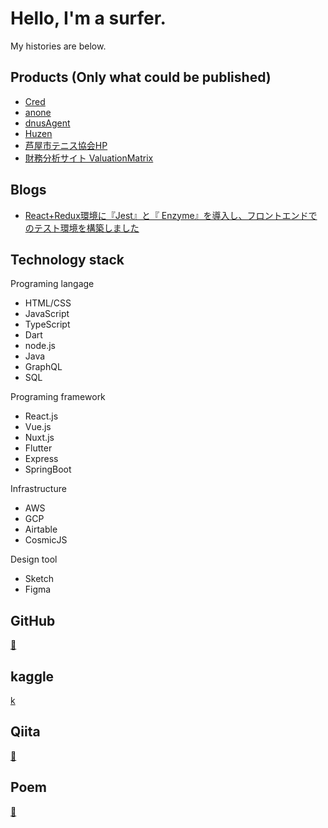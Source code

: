# Hello, I'm a surfer.

My histories are below.

## Products (Only what could be published)

- [Cred](https://cred-biz.me/ "Cred")
- [anone](https://anone.me/ "anone")
- [dnusAgent](https://agent.dnus.jp/ "dnusAgent")
- [Huzen](https://huzen-kyoto.netlify.app/ "Huzen")
- [芦屋市テニス協会HP](https://ashiya-tennis.com/ "芦屋市テニス協会HP")
- [財務分析サイト ValuationMatrix](https://valuationmatrix.com/ "財務分析サイト ValuationMatrix")

## Blogs

- [React+Redux環境に『Jest』と『 Enzyme』を導入し、フロントエンドでのテスト環境を構築しました](https://tech.zeals.co.jp/entry/2019/09/30/144410 "テックブログ")

## Technology stack

Programing langage
- HTML/CSS
- JavaScript
- TypeScript
- Dart
- node.js
- Java
- GraphQL
- SQL

Programing framework
- React.js
- Vue.js
- Nuxt.js
- Flutter
- Express
- SpringBoot
  
Infrastructure
- AWS
- GCP
- Airtable
- CosmicJS

Design tool
- Sketch
- Figma

## GitHub

[🐙](https://github.com/ystgs "GitHub")

## kaggle

[k](https://www.kaggle.com/ytkaggler "k")

## Qiita

[🍈](https://qiita.com/ystgs "Qiita")

## Poem

[📓]()
